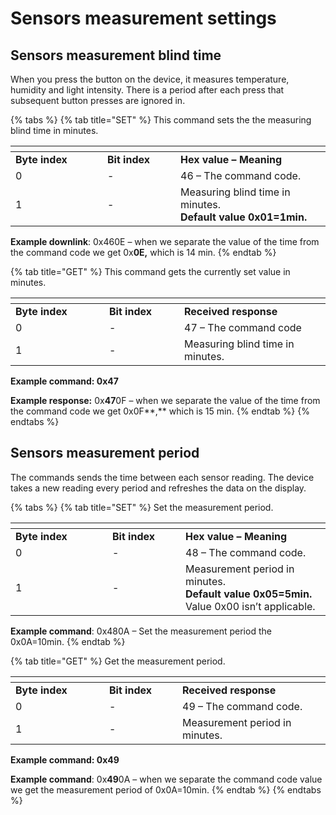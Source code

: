 # Sensors measurement settings

## Sensors measurement blind time

When you press the button on the device, it measures temperature, humidity and light intensity. There is a period after each press that subsequent button presses are ignored in.

{% tabs %}
{% tab title="SET" %}
This command sets the the measuring blind time in minutes.

<table data-header-hidden><thead><tr><th width="131"></th><th width="101"></th><th></th></tr></thead><tbody><tr><td><strong>Byte index</strong></td><td><strong>Bit index</strong></td><td><strong>Hex value – Meaning</strong></td></tr><tr><td>0</td><td>-</td><td>46 – The command code.</td></tr><tr><td>1</td><td>-</td><td>Measuring blind time in minutes.<br><strong>Default</strong> <strong>value 0x01=1min.</strong></td></tr></tbody></table>

**Example downlink**: 0x460E – when we separate the value of the time from the command code we get 0x**0E,** which is 14 min.
{% endtab %}

{% tab title="GET" %}
This command gets the currently set value in minutes.

<table data-header-hidden><thead><tr><th width="133.99999999999997"></th><th width="104"></th><th></th></tr></thead><tbody><tr><td><strong>Byte index</strong></td><td><strong>Bit index</strong></td><td><strong>Received response</strong></td></tr><tr><td>0</td><td>-</td><td>47 – The command code</td></tr><tr><td>1</td><td>-</td><td>Measuring blind time in minutes.</td></tr></tbody></table>

**Example command: 0x47**

**Example response:** 0x**47**0F – when we separate the value of the time from the command code we get 0x0F**,** which is 15 min.
{% endtab %}
{% endtabs %}

## Sensors measurement period

The commands sends the time between each sensor reading. The device takes a new reading every period and refreshes the data on the display.

{% tabs %}
{% tab title="SET" %}
Set the measurement period.

<table data-header-hidden><thead><tr><th width="139"></th><th width="101"></th><th></th></tr></thead><tbody><tr><td><strong>Byte index</strong></td><td><strong>Bit index</strong></td><td><strong>Hex value – Meaning</strong></td></tr><tr><td>0</td><td>-</td><td>48 – The command code.</td></tr><tr><td>1</td><td>-</td><td>Measurement period in minutes.<br><strong>Default</strong> <strong>value 0x05=5min.</strong> Value 0x00 isn’t applicable.</td></tr></tbody></table>

**Example command**: 0x480A – Set the measurement period the 0x0A=10min.
{% endtab %}

{% tab title="GET" %}
Get the measurement period.

<table data-header-hidden><thead><tr><th width="133.99999999999997"></th><th width="101"></th><th></th></tr></thead><tbody><tr><td><strong>Byte index</strong></td><td><strong>Bit index</strong></td><td><strong>Received response</strong></td></tr><tr><td>0</td><td>-</td><td>49 – The command code.</td></tr><tr><td>1</td><td>-</td><td>Measurement period in minutes.</td></tr></tbody></table>

**Example command: 0x49**

**Example command**: 0x**49**0A – when we separate the command code value we get the measurement period of 0x0A=10min.
{% endtab %}
{% endtabs %}
